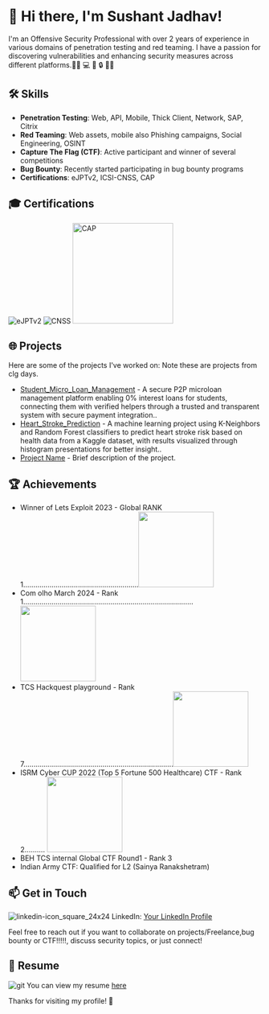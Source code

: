 # 👋 Hi there, I'm Sushant Jadhav!

I'm an Offensive Security Professional with over 2 years of experience in various domains of penetration testing and red teaming. I have a passion for discovering vulnerabilities and enhancing security measures across different platforms.🕵️‍♂️ 💻 🔐 🔒 👨‍💻 

## 🛠️ Skills

- **Penetration Testing**: Web, API, Mobile, Thick Client, Network, SAP, Citrix
- **Red Teaming**: Web assets, mobile also Phishing campaigns, Social Engineering, OSINT
- **Capture The Flag (CTF)**: Active participant and winner of several competitions
- **Bug Bounty**: Recently started participating in bug bounty programs
- **Certifications**: eJPTv2, ICSI-CNSS, CAP

## 🎓 Certifications

 
![eJPTv2](https://api.accredible.com/v1/frontend/credential_website_embed_image/badge/81522350)  ![CNSS](https://api.accredible.com/v1/frontend/credential_website_embed_image/badge/28157155)    <img src="https://secops.group/wp-content/uploads/2023/01/cert-stamp-2.png" alt="CAP" width="200"/>  

## 🌐 Projects

Here are some of the projects I've worked on: Note these are projects from clg days.

- [Student_Micro_Loan_Management](https://github.com/Daikoku10/Student-Micro-Loan-mgt) - A secure P2P microloan management platform enabling 0% interest loans for students, connecting them with verified helpers through a trusted and transparent system with secure payment integration..
- [Heart_Stroke_Prediction](https://github.com/Daikoku10/Heart_stroke_prediction_internship) - A machine learning project using K-Neighbors and Random Forest classifiers to predict heart stroke risk based on health data from a Kaggle dataset, with results visualized through histogram presentations for better insight..
- [Project Name](link-to-your-project) - Brief description of the project.

## 🏆 Achievements

- Winner of Lets Exploit 2023 - Global RANK 1.........................................................<img src="https://github.com/user-attachments/assets/fd1f98c7-59e5-4534-b78f-d6e57e791011" width="150"/>
- Com olho March 2024 - Rank 1....................................................................................<img src="https://github.com/user-attachments/assets/99a8447d-193c-4cf9-a1ea-aaac45effc75" width="150"/>
- TCS Hackquest playground - Rank 7..........................................................................<img src="https://github.com/user-attachments/assets/2176869a-0407-462a-8dbc-84c983f66e61" width="150"/>
- ISRM Cyber CUP 2022 (Top 5 Fortune 500 Healthcare) CTF - Rank 2..........                 <img src="https://github.com/user-attachments/assets/041b40d6-b10e-430d-abe8-cdb6d7df8b5a" width="150"/>
- BEH TCS internal Global CTF Round1 - Rank 3 
- Indian Army CTF: Qualified for L2 (Sainya Ranakshetram)

## 📫 Get in Touch

![linkedin-icon_square_24x24](https://github.com/user-attachments/assets/725c6b18-13c5-4728-90c1-8a67ab4bc8fc)  LinkedIn: [Your LinkedIn Profile](https://www.linkedin.com/in/sushant-jadhav-2391161b4/)


Feel free to reach out if you want to collaborate on projects/Freelance,bug bounty or CTF!!!!!, discuss security topics, or just connect!

## 📄 Resume

![git](https://github.com/user-attachments/assets/711f5d5a-2039-406d-9ab7-f5f694dcf013) You can view my resume [here](https://github.com/Daikoku10/Daikoku10/blob/main/SUSHANT_JADHAV.pdf) 


Thanks for visiting my profile! 🚀
